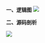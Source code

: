 **一、逻辑图**
![](https://agam-blog-image.oss-cn-hangzhou.aliyuncs.com/Redis%E4%BA%8B%E4%BB%B6%E6%A8%A1%E5%9E%8B.png)

**二、源码剖析**

![](https://agam-blog-image.oss-cn-hangzhou.aliyuncs.com/redis-start.png)
```

```
